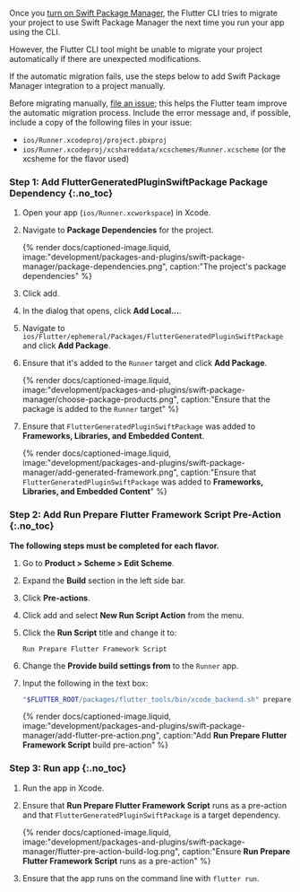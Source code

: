 Once you [turn on Swift Package Manager][], the Flutter CLI tries to migrate
your project to use Swift Package Manager the next time you run your app
using the CLI.

However, the Flutter CLI tool might be unable to migrate your project
automatically if there are unexpected modifications.

If the automatic migration fails, use the steps below to add Swift Package
Manager integration to a project manually.

Before migrating manually, [file an issue][]; this helps the Flutter team
improve the automatic migration process.
Include the error message and, if possible, include a copy of
the following files in your issue:

* `ios/Runner.xcodeproj/project.pbxproj`
* `ios/Runner.xcodeproj/xcshareddata/xcschemes/Runner.xcscheme`
   (or the xcsheme for the flavor used)

### Step 1: Add FlutterGeneratedPluginSwiftPackage Package Dependency {:.no_toc}

1. Open your app (`ios/Runner.xcworkspace`) in Xcode.
1. Navigate to **Package Dependencies** for the project.

   {% render docs/captioned-image.liquid, image:"development/packages-and-plugins/swift-package-manager/package-dependencies.png", caption:"The project's package dependencies" %}

1. Click <span class="material-symbols" translate="no">add</span>.
1. In the dialog that opens, click **Add Local...**.
1. Navigate to `ios/Flutter/ephemeral/Packages/FlutterGeneratedPluginSwiftPackage`
   and click **Add Package**.
1. Ensure that it's added to the `Runner` target and click **Add Package**.

   {% render docs/captioned-image.liquid, image:"development/packages-and-plugins/swift-package-manager/choose-package-products.png", caption:"Ensure that the package is added to the `Runner` target" %}

1. Ensure that `FlutterGeneratedPluginSwiftPackage` was added to **Frameworks,
   Libraries, and Embedded Content**.

   {% render docs/captioned-image.liquid, image:"development/packages-and-plugins/swift-package-manager/add-generated-framework.png", caption:"Ensure that `FlutterGeneratedPluginSwiftPackage` was added to **Frameworks, Libraries, and Embedded Content**" %}

### Step 2: Add Run Prepare Flutter Framework Script Pre-Action {:.no_toc}

**The following steps must be completed for each flavor.**

1. Go to **Product > Scheme > Edit Scheme**.
1. Expand the **Build** section in the left side bar.
1. Click **Pre-actions**.
1. Click <span class="material-symbols" translate="no">add</span> and
   select **New Run Script Action** from the menu.
1. Click the **Run Script** title and change it to:

   ```plaintext
   Run Prepare Flutter Framework Script
   ```

1. Change the **Provide build settings from** to the `Runner` app.
1. Input the following in the text box:

   ```sh
   "$FLUTTER_ROOT/packages/flutter_tools/bin/xcode_backend.sh" prepare
   ```

   {% render docs/captioned-image.liquid, image:"development/packages-and-plugins/swift-package-manager/add-flutter-pre-action.png", caption:"Add **Run Prepare Flutter Framework Script** build pre-action" %}

### Step 3: Run app {:.no_toc}

1. Run the app in Xcode.
1. Ensure that  **Run Prepare Flutter Framework Script** runs as a pre-action
   and that `FlutterGeneratedPluginSwiftPackage` is a target dependency.

   {% render docs/captioned-image.liquid, image:"development/packages-and-plugins/swift-package-manager/flutter-pre-action-build-log.png", caption:"Ensure **Run Prepare Flutter Framework Script** runs as a pre-action" %}

1. Ensure that the app runs on the command line with `flutter run`.

[turn on Swift Package Manager]: /packages-and-plugins/swift-package-manager/for-app-developers/#how-to-turn-on-swift-package-manager
[file an issue]: {{site.github}}/flutter/flutter/issues/new?template=2_bug.yml
